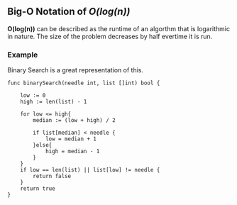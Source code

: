 ## Big-O Notation of *O(log(n))*

**O(log(n))** can be described as the runtime of an algorthm that is logarithmic in nature. The size of the problem decreases by half evertime it is run. 

### Example
Binary Search is a great representation of this.

```golang
func binarySearch(needle int, list []int) bool {
 
    low := 0
    high := len(list) - 1
 
    for low <= high{
        median := (low + high) / 2
 
        if list[median] < needle {
            low = median + 1
        }else{
            high = median - 1
        }
    } 
    if low == len(list) || list[low] != needle {
        return false
    }
    return true
}
```